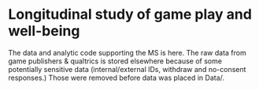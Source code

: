 # Longitudinal study of game play and well-being

The data and analytic code supporting the MS is here. The raw data from game publishers & qualtrics is stored elsewhere because of some potentially sensitive data (internal/external IDs, withdraw and no-consent responses.) Those were removed before data was placed in Data/.